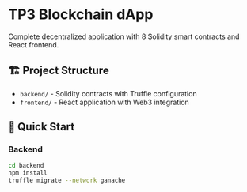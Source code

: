 # TP3 Blockchain dApp

Complete decentralized application with 8 Solidity smart contracts and React frontend.

## 🏗️ Project Structure

- `backend/` - Solidity contracts with Truffle configuration
- `frontend/` - React application with Web3 integration

## 🚀 Quick Start

### Backend
```bash
cd backend
npm install
truffle migrate --network ganache